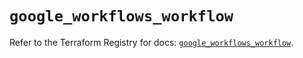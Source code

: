 # `google_workflows_workflow`

Refer to the Terraform Registry for docs: [`google_workflows_workflow`](https://registry.terraform.io/providers/hashicorp/google-beta/6.13.0/docs/resources/google_workflows_workflow).
